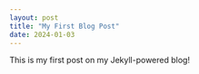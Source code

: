 ```yaml
---
layout: post
title: "My First Blog Post"
date: 2024-01-03
---
```


This is my first post on my Jekyll-powered blog!
